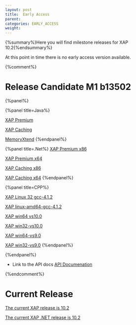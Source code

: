 ```yaml
---
layout: post
title:  Early Access
parent:
categories: EARLY_ACCESS
weight:
---
```


{%summary%}Here you will find milestone releases for XAP 10.2{%endsummary%}


At this point in time there is no early access version available.


{%comment%}
# Release Candidate M1 b13502

{%panel%}


{%panel title=Java%}

[XAP Premium](http://www.gigaspaces.com/tempfiles/downloads/EarlyAccess/xap/10.2.0/m1/gigaspaces-xap-premium-10.2.0-m1-b13502-with-license.zip)

[XAP Caching](http://www.gigaspaces.com/tempfiles/downloads/EarlyAccess/xap/10.2.0/m1/gigaspaces-xap-caching-10.2.0-m1-b13502.zip)

[MemoryXtend](http://www.gigaspaces.com/tempfiles/downloads/EarlyAccess/xap/10.2.0/m1/blobstore-10.2.0-13502_M1_1.noarch.rpm)
{%endpanel%}


{%panel title=.Net%}
[XAP Premium x86](http://www.gigaspaces.com/tempfiles/downloads/EarlyAccess/xap/10.2.0/m1/GigaSpaces-XAP.NET-Premium-10.2.0.13502-M1-x86.msi)

[XAP Premium x64](http://www.gigaspaces.com/tempfiles/downloads/EarlyAccess/xap/10.2.0/m1/GigaSpaces-XAP.NET-Premium-10.2.0.13502-M1-x64.msi)

[XAP Caching x86](http://www.gigaspaces.com/tempfiles/downloads/EarlyAccess/xap/10.2.0/m1/GigaSpaces-XAP.NET-Caching-10.2.0.13502-M1-x86.msi)

[XAP Caching x64](http://www.gigaspaces.com/tempfiles/downloads/EarlyAccess/xap/10.2.0/m1/GigaSpaces-XAP.NET-Caching-10.2.0.13502-M1-x64.msi)
{%endpanel%}

{%panel title=CPP%}

[XAP Linux 32 gcc-4.1.2](http://www.gigaspaces.com/tempfiles/downloads/EarlyAccess/xap/10.2.0/m1/gigaspaces-cpp-10.2.0-m1-linux32-gcc-4.1.2.tar.gz)

[XAP linux-amd64-gcc-4.1.2](http://www.gigaspaces.com/tempfiles/downloads/EarlyAccess/xap/10.2.0/m1/gigaspaces-cpp-10.2.0-m1-linux-amd64-gcc-4.1.2.tar.gz)

[XAP win64 vs10.0](http://www.gigaspaces.com/tempfiles/downloads/EarlyAccess/xap/10.2.0/m1/gigaspaces-cpp-10.2.0-m1-win64-vs10.0.tar.gz)

[XAP win32-vs10.0](http://www.gigaspaces.com/tempfiles/downloads/EarlyAccess/xap/10.2.0/m1/gigaspaces-cpp-10.2.0-m1-win32-vs10.0.tar.gz)

[XAP win64-vs9.0](http://www.gigaspaces.com/tempfiles/downloads/EarlyAccess/xap/10.2.0/m1/gigaspaces-cpp-10.2.0-m1-win64-vs9.0.tar.gz)

[XAP win32-vs9.0](http://www.gigaspaces.com/tempfiles/downloads/EarlyAccess/xap/10.2.0/m1/gigaspaces-cpp-10.2.0-m1-win32-vs9.0.tar.gz)
{%endpanel%}

{%endpanel%}

* Link to the API docs
[API Documenation](/api_documentation)

{%endcomment%}


# Current Release

[The current XAP release is 10.2](/xap102)

[The current XAP .NET release is 10.2](/xap102net)




